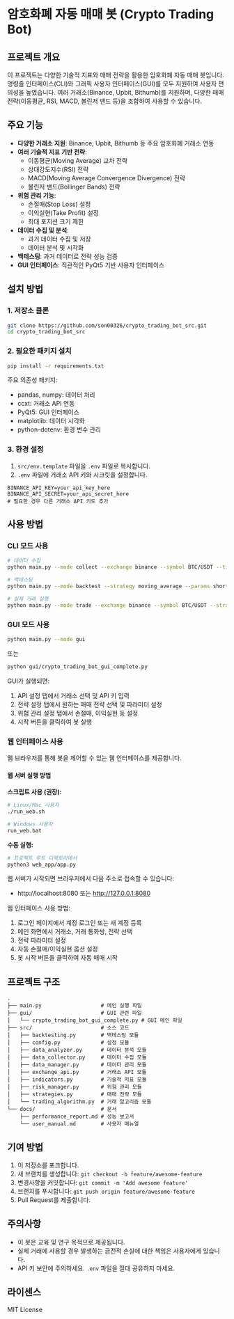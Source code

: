 # 암호화폐 자동 매매 봇 (Crypto Trading Bot)

## 프로젝트 개요

이 프로젝트는 다양한 기술적 지표와 매매 전략을 활용한 암호화폐 자동 매매 봇입니다. 명령줄 인터페이스(CLI)와 그래픽 사용자 인터페이스(GUI)를 모두 지원하여 사용자 편의성을 높였습니다. 여러 거래소(Binance, Upbit, Bithumb)를 지원하며, 다양한 매매 전략(이동평균, RSI, MACD, 볼린저 밴드 등)을 조합하여 사용할 수 있습니다.

## 주요 기능

- **다양한 거래소 지원**: Binance, Upbit, Bithumb 등 주요 암호화폐 거래소 연동
- **여러 기술적 지표 기반 전략**:
  - 이동평균(Moving Average) 교차 전략
  - 상대강도지수(RSI) 전략
  - MACD(Moving Average Convergence Divergence) 전략
  - 볼린저 밴드(Bollinger Bands) 전략
- **위험 관리 기능**:
  - 손절매(Stop Loss) 설정
  - 이익실현(Take Profit) 설정
  - 최대 포지션 크기 제한
- **데이터 수집 및 분석**:
  - 과거 데이터 수집 및 저장
  - 데이터 분석 및 시각화
- **백테스팅**: 과거 데이터로 전략 성능 검증
- **GUI 인터페이스**: 직관적인 PyQt5 기반 사용자 인터페이스

## 설치 방법

### 1. 저장소 클론

```bash
git clone https://github.com/son00326/crypto_trading_bot_src.git
cd crypto_trading_bot_src
```

### 2. 필요한 패키지 설치

```bash
pip install -r requirements.txt
```

주요 의존성 패키지:
- pandas, numpy: 데이터 처리
- ccxt: 거래소 API 연동
- PyQt5: GUI 인터페이스
- matplotlib: 데이터 시각화
- python-dotenv: 환경 변수 관리

### 3. 환경 설정

1. `src/env.template` 파일을 `.env` 파일로 복사합니다.
2. `.env` 파일에 거래소 API 키와 시크릿을 설정합니다.

```
BINANCE_API_KEY=your_api_key_here
BINANCE_API_SECRET=your_api_secret_here
# 필요한 경우 다른 거래소 API 키도 추가
```

## 사용 방법

### CLI 모드 사용

```bash
# 데이터 수집
python main.py --mode collect --exchange binance --symbol BTC/USDT --timeframe 1h --start-date 2023-01-01

# 백테스팅
python main.py --mode backtest --strategy moving_average --params short_window=10,long_window=50

# 실제 거래 실행
python main.py --mode trade --exchange binance --symbol BTC/USDT --strategy combined
```

### GUI 모드 사용

```bash
python main.py --mode gui
```

또는

```bash
python gui/crypto_trading_bot_gui_complete.py
```

GUI가 실행되면:
1. API 설정 탭에서 거래소 선택 및 API 키 입력
2. 전략 설정 탭에서 원하는 매매 전략 선택 및 파라미터 설정
3. 위험 관리 설정 탭에서 손절매, 이익실현 등 설정
4. 시작 버튼을 클릭하여 봇 실행

### 웹 인터페이스 사용

웹 브라우저를 통해 봇을 제어할 수 있는 웹 인터페이스를 제공합니다.

#### 웹 서버 실행 방법

**스크립트 사용 (권장):**

```bash
# Linux/Mac 사용자
./run_web.sh

# Windows 사용자
run_web.bat
```

**수동 실행:**

```bash
# 프로젝트 루트 디렉토리에서
python3 web_app/app.py
```

웹 서버가 시작되면 브라우저에서 다음 주소로 접속할 수 있습니다:
- http://localhost:8080 또는 http://127.0.0.1:8080

웹 인터페이스 사용 방법:
1. 로그인 페이지에서 계정 로그인 또는 새 계정 등록
2. 메인 화면에서 거래소, 거래 통화쌍, 전략 선택
3. 전략 파라미터 설정
4. 자동 손절매/이익실현 옵션 설정
5. 봇 시작 버튼을 클릭하여 자동 매매 시작

## 프로젝트 구조

```
.
├── main.py                   # 메인 실행 파일
├── gui/                      # GUI 관련 파일
│   └── crypto_trading_bot_gui_complete.py # GUI 메인 파일
├── src/                      # 소스 코드
│   ├── backtesting.py        # 백테스팅 모듈
│   ├── config.py             # 설정 모듈
│   ├── data_analyzer.py      # 데이터 분석 모듈
│   ├── data_collector.py     # 데이터 수집 모듈
│   ├── data_manager.py       # 데이터 관리 모듈
│   ├── exchange_api.py       # 거래소 API 모듈
│   ├── indicators.py         # 기술적 지표 모듈
│   ├── risk_manager.py       # 위험 관리 모듈
│   ├── strategies.py         # 매매 전략 모듈
│   └── trading_algorithm.py  # 거래 알고리즘 모듈
└── docs/                     # 문서
    ├── performance_report.md # 성능 보고서
    └── user_manual.md        # 사용자 매뉴얼
```

## 기여 방법

1. 이 저장소를 포크합니다.
2. 새 브랜치를 생성합니다: `git checkout -b feature/awesome-feature`
3. 변경사항을 커밋합니다: `git commit -m 'Add awesome feature'`
4. 브랜치를 푸시합니다: `git push origin feature/awesome-feature`
5. Pull Request를 제출합니다.

## 주의사항

- 이 봇은 교육 및 연구 목적으로 제공됩니다.
- 실제 거래에 사용할 경우 발생하는 금전적 손실에 대한 책임은 사용자에게 있습니다.
- API 키 보안에 주의하세요. `.env` 파일을 절대 공유하지 마세요.

## 라이센스

MIT License
